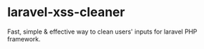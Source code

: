 laravel-xss-cleaner
===================

Fast, simple &amp; effective way to clean users' inputs for laravel PHP framework.
